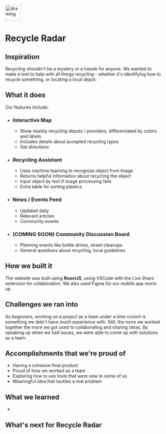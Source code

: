 <img src="./public/favicon.ico" alt="drawing" width="50" border-radius="30"/>

# Recycle Radar 

## Inspiration

Recycling shouldn't be a mystery or a hassle for anyone. We wanted to make a tool to help with all things recycling - whether it's identifying how to recycle something, or locating a local depot.

## What it does

Our features include:
- ### Interactive Map
    - Show nearby recycling depots / providers, differentiated by colors and labels
    - Includes details about accepted recycling types
    - Get directions
- ### Recycling Assistant
    - Uses machine learning to recognize object from image
    - Returns helpful information about recycling the object
    - Input object by text if image processing fails
    - Extra table for sorting plastics 
- ### News / Events Feed
    - Updated daily
    - Relevant articles
    - Community events
- ### (COMING SOON) Community Discussion Board
    - Planning events like bottle drives, street cleanups
    - General questions about recycling, local guidelines

## How we built it

The website was built using **ReactJS**, using VSCode with the Live Share extension for collaboration. We also used Figma for our mobile app mock-up

## Challenges we ran into

As beginners, working on a project as a team under a time crunch is something we didn't have much experience with. Still, the more we worked together the more we got used to collaborating and sharing ideas. By speaking up when we had issues, we were able to come up with solutions as a team.

## Accomplishments that we're proud of

- Having a cohesive final product
- Proud of how we worked as a team
- Exploring how to use tools that were new to some of us
- Meaningful idea that tackles a real problem

## What we learned

- 

## What's next for Recycle Radar
